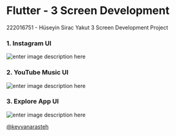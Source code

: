 # Flutter - 3 Screen Development

222016751 - Hüseyin Sirac Yakut
3 Screen Development Project

### 1. Instagram UI
![enter image description here](https://i.hizliresim.com/u4tuf5u.png)
### 2. YouTube Music UI
![enter image description here](https://i.hizliresim.com/6i4vkmd.png)
### 3. Explore App UI
![enter image description here](https://i.hizliresim.com/n8dkc92.png)

[@keyvanarasteh](https://github.com/keyvanarasteh)
